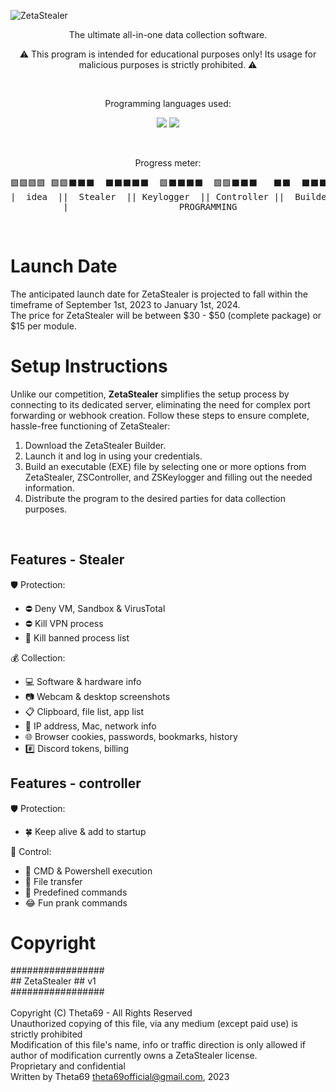 ![ZetaStealer](https://i.ibb.co/cT6kXPj/zs-banner.png)

<p align="center">The ultimate all-in-one data collection software.</p>
<p align="center">⚠️ This program is intended for educational purposes only! Its usage for malicious purposes is strictly prohibited. ⚠️</p>
<br>
<p align="center">Programming languages used:</p>
<p align="center"><img src="https://img.shields.io/badge/C%23-239120?style=flat&logo=c-sharp&logoColor=white"> <img src="https://img.shields.io/badge/PHP-777BB4?style=flat&logo=php&logoColor=white"></p>
<br>
<p align="center">Progress meter:</p>
<pre>
🟩🟩🟩🟩 🟩🟩⬛⬛⬛  ⬛⬛⬛⬛⬛  🟩⬛⬛⬛⬛  🟩🟩⬛⬛⬛   ⬛⬛  ⬛⬛⬛⬛⬛    ⬛
|  idea  ||  Stealer  || Keylogger  || Controller ||  Builder   || Web ||  Finishing || Launch |
          |                     PROGRAMMING                      |
</pre>
<br>
  
# Launch Date
The anticipated launch date for ZetaStealer is projected to fall within the timeframe of September 1st, 2023 to January 1st, 2024.<br>
The price for ZetaStealer will be between $30 - $50 (complete package) or $15 per module.
<br>

# Setup Instructions
Unlike our competition, **ZetaStealer** simplifies the setup process by connecting to its dedicated server, eliminating the need for complex port forwarding or webhook creation. Follow these steps to ensure complete, hassle-free functioning of ZetaStealer:<br>

1. Download the ZetaStealer Builder.
2. Launch it and log in using your credentials.
3. Build an executable (EXE) file by selecting one or more options from ZetaStealer, ZSController, and ZSKeylogger and filling out the needed information.
4. Distribute the program to the desired parties for data collection purposes.
<br>

## Features - Stealer
🛡️ Protection:
- ⛔ Deny VM, Sandbox & VirusTotal
- ⛔ Kill VPN process
- 🌊 Kill banned process list<br>

💰 Collection:
- 💻 Software & hardware info
- 📷 Webcam & desktop screenshots
- 📋 Clipboard, file list, app list
- 📡 IP address, Mac, network info
- 🌐 Browser cookies, passwords, bookmarks, history
- #️⃣ Discord tokens, billing<br>

## Features - controller
🛡️ Protection:
- 🍀 Keep alive & add to startup<br>

📡 Control:
- 🏴 CMD & Powershell execution
- 📂 File transfer
- 🌊 Predefined commands
- 😂 Fun prank commands<br>

# Copyright
#################<br>
\## ZetaStealer \## v1<br>
#################<br>
<br>
Copyright (C) Theta69 - All Rights Reserved<br>
Unauthorized copying of this file, via any medium (except paid use) is strictly prohibited<br>
Modification of this file's name, info or traffic direction is only allowed if author of modification currently owns a ZetaStealer license.<br>
Proprietary and confidential<br>
Written by Theta69 <theta69official@gmail.com>, 2023
